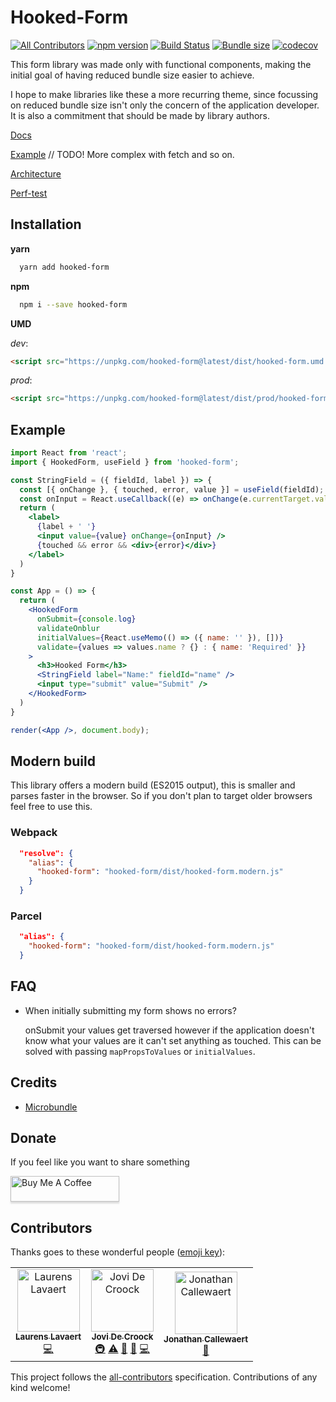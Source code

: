 # Hooked-Form
[![All Contributors](https://img.shields.io/badge/all_contributors-3-orange.svg?style=flat-square)](#contributors)
[![npm version](https://badge.fury.io/js/hooked-form.svg)](https://badge.fury.io/js/hooked-form)
[![Build Status](https://travis-ci.org/JoviDeCroock/hooked-form.svg?branch=master)](https://travis-ci.org/JoviDeCroock/hooked-form)
[![Bundle size](https://badgen.net/bundlephobia/minzip/hooked-form)](https://badgen.net/bundlephobia/minzip/hooked-form)
[![codecov](https://codecov.io/gh/JoviDeCroock/Hooked-Form/branch/master/graph/badge.svg)](https://codecov.io/gh/JoviDeCroock/Hooked-Form)

This form library was made only with functional components, making the initial goal
of having reduced bundle size easier to achieve.

I hope to make libraries like these a more recurring theme, since focussing on reduced
bundle size isn't only the concern of the application developer. It is also a
commitment that should be made by library authors.

[Docs](https://jovidecroock.github.io/hooked-form/)

[Example](https://codesandbox.io/s/k8mylo9lo) // TODO! More complex with fetch and so on.

[Architecture](https://www.jovidecroock.com/forms/)

[Perf-test](https://codesandbox.io/s/react-form-library-stress-test-81swz)

## Installation

**yarn**

```bash
  yarn add hooked-form
```

**npm**

```bash
  npm i --save hooked-form
```

**UMD**

_dev_:

```html
<script src="https://unpkg.com/hooked-form@latest/dist/hooked-form.umd.js"></script>
```

_prod_:

```html
<script src="https://unpkg.com/hooked-form@latest/dist/prod/hooked-form.umd.js"></script>
```

## Example

```jsx
import React from 'react';
import { HookedForm, useField } from 'hooked-form';

const StringField = ({ fieldId, label }) => {
  const [{ onChange }, { touched, error, value }] = useField(fieldId);
  const onInput = React.useCallback((e) => onChange(e.currentTarget.value), [onChange]);
  return (
    <label>
      {label + ' '}
      <input value={value} onChange={onInput} />
      {touched && error && <div>{error}</div>}
    </label>
  )
}

const App = () => {
  return (
    <HookedForm
      onSubmit={console.log}
      validateOnblur
      initialValues={React.useMemo(() => ({ name: '' }), [])}
      validate={values => values.name ? {} : { name: 'Required' }}
    >
      <h3>Hooked Form</h3>
      <StringField label="Name:" fieldId="name" />
      <input type="submit" value="Submit" />
    </HookedForm>
  )
}

render(<App />, document.body);
```

## Modern build

This library offers a modern build (ES2015 output), this is smaller and parses faster in the browser.
So if you don't plan to target older browsers feel free to use this.

### Webpack

```json
  "resolve": {
    "alias": {
      "hooked-form": "hooked-form/dist/hooked-form.modern.js"
    }
  }
```

### Parcel

```json
  "alias": {
    "hooked-form": "hooked-form/dist/hooked-form.modern.js"
  }
```

## FAQ

- When initially submitting my form shows no errors?
  
  onSubmit your values get traversed however if the application doesn't know what your values are
  it can't set anything as touched. This can be solved with passing `mapPropsToValues` or `initialValues`.

## Credits

- [Microbundle](https://github.com/developit/microbundle)

## Donate

If you feel like you want to share something

<a href="https://www.buymeacoffee.com/jovidc" target="_blank"><img src="https://www.buymeacoffee.com/assets/img/custom_images/orange_img.png" alt="Buy Me A Coffee" style="height: 41px !important;width: 174px !important;box-shadow: 0px 3px 2px 0px rgba(190, 190, 190, 0.5) !important;-webkit-box-shadow: 0px 3px 2px 0px rgba(190, 190, 190, 0.5) !important;" ></a>

## Contributors

Thanks goes to these wonderful people ([emoji key](https://github.com/all-contributors/all-contributors#emoji-key)):

<!-- ALL-CONTRIBUTORS-LIST:START - Do not remove or modify this section -->
<!-- prettier-ignore -->
<table>
  <tr>
    <td align="center"><a href="https://www.faktion.com"><img src="https://avatars1.githubusercontent.com/u/6225486?v=4" width="100px;" alt="Laurens Lavaert"/><br /><sub><b>Laurens Lavaert</b></sub></a><br /><a href="https://github.com/JoviDeCroock/hooked-form/commits?author=Pruxis" title="Code">💻</a></td>
    <td align="center"><a href="https://www.jovidecroock.com/"><img src="https://avatars3.githubusercontent.com/u/17125876?v=4" width="100px;" alt="Jovi De Croock"/><br /><sub><b>Jovi De Croock</b></sub></a><br /><a href="#infra-JoviDeCroock" title="Infrastructure (Hosting, Build-Tools, etc)">🚇</a> <a href="https://github.com/JoviDeCroock/hooked-form/commits?author=JoviDeCroock" title="Tests">⚠️</a> <a href="#review-JoviDeCroock" title="Reviewed Pull Requests">👀</a> <a href="https://github.com/JoviDeCroock/hooked-form/commits?author=JoviDeCroock" title="Documentation">📖</a> <a href="https://github.com/JoviDeCroock/hooked-form/commits?author=JoviDeCroock" title="Code">💻</a></td>
    <td align="center"><a href="https://www.faktion.com/"><img src="https://avatars3.githubusercontent.com/u/17174776?v=4" width="100px;" alt="Jonathan Callewaert"/><br /><sub><b>Jonathan Callewaert</b></sub></a><br /><a href="https://github.com/JoviDeCroock/hooked-form/issues?q=author%3AJonathanCa97" title="Bug reports">🐛</a></td>
  </tr>
</table>

<!-- ALL-CONTRIBUTORS-LIST:END -->

This project follows the [all-contributors](https://github.com/all-contributors/all-contributors) specification. Contributions of any kind welcome!
